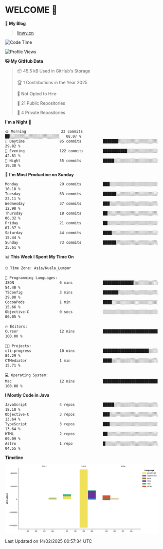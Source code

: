 # WELCOME 👋

**🐶 My Blog**
> [linwy.cn](linwy.cn)

<!--START_SECTION:waka-->
![Code Time](http://img.shields.io/badge/Code%20Time-1%2C040%20hrs%2031%20mins-blue)

![Profile Views](http://img.shields.io/badge/Profile%20Views-0-blue)

**🐱 My GitHub Data** 

> 📦 45.5 kB Used in GitHub's Storage 
 > 
> 🏆 1 Contributions in the Year 2025
 > 
> 🚫 Not Opted to Hire
 > 
> 📜 21 Public Repositories 
 > 
> 🔑 4 Private Repositories 
 > 
**I'm a Night 🦉** 

```text
🌞 Morning                23 commits          ██░░░░░░░░░░░░░░░░░░░░░░░   08.07 % 
🌆 Daytime                85 commits          ███████░░░░░░░░░░░░░░░░░░   29.82 % 
🌃 Evening                122 commits         ███████████░░░░░░░░░░░░░░   42.81 % 
🌙 Night                  55 commits          █████░░░░░░░░░░░░░░░░░░░░   19.30 % 
```
📅 **I'm Most Productive on Sunday** 

```text
Monday                   29 commits          ███░░░░░░░░░░░░░░░░░░░░░░   10.18 % 
Tuesday                  63 commits          ██████░░░░░░░░░░░░░░░░░░░   22.11 % 
Wednesday                37 commits          ███░░░░░░░░░░░░░░░░░░░░░░   12.98 % 
Thursday                 18 commits          ██░░░░░░░░░░░░░░░░░░░░░░░   06.32 % 
Friday                   21 commits          ██░░░░░░░░░░░░░░░░░░░░░░░   07.37 % 
Saturday                 44 commits          ████░░░░░░░░░░░░░░░░░░░░░   15.44 % 
Sunday                   73 commits          ██████░░░░░░░░░░░░░░░░░░░   25.61 % 
```


📊 **This Week I Spent My Time On** 

```text
🕑︎ Time Zone: Asia/Kuala_Lumpur

💬 Programming Languages: 
JSON                     6 mins              ██████████████░░░░░░░░░░░   54.40 % 
TSConfig                 3 mins              ███████░░░░░░░░░░░░░░░░░░   29.88 % 
CocoaPods                1 min               ████░░░░░░░░░░░░░░░░░░░░░   15.66 % 
Objective-C              0 secs              ░░░░░░░░░░░░░░░░░░░░░░░░░   00.05 % 

🔥 Editors: 
Cursor                   12 mins             █████████████████████████   100.00 % 

🐱‍💻 Projects: 
cli-progress             10 mins             █████████████████████░░░░   84.29 % 
CTMediator               1 min               ████░░░░░░░░░░░░░░░░░░░░░   15.71 % 

💻 Operating System: 
Mac                      12 mins             █████████████████████████   100.00 % 
```

**I Mostly Code in Java** 

```text
JavaScript               4 repos             █████░░░░░░░░░░░░░░░░░░░░   18.18 % 
Objective-C              3 repos             ███░░░░░░░░░░░░░░░░░░░░░░   13.64 % 
TypeScript               3 repos             ███░░░░░░░░░░░░░░░░░░░░░░   13.64 % 
HTML                     2 repos             ██░░░░░░░░░░░░░░░░░░░░░░░   09.09 % 
Astro                    1 repo              █░░░░░░░░░░░░░░░░░░░░░░░░   04.55 % 
```



**Timeline**

![Lines of Code chart](https://raw.githubusercontent.com/rieraa/rieraa/main/assets/bar_graph.png)


 Last Updated on 14/02/2025 00:57:34 UTC
<!--END_SECTION:waka-->
